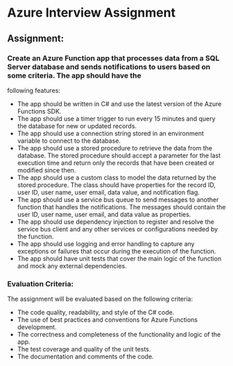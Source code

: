 # Azure Interview Assignment
## Assignment:
### Create an Azure Function app that processes data from a SQL Server database and sends notifications to users based on some criteria. The app should have the
following features:
- The app should be written in C# and use the latest version of the Azure
Functions SDK.
- The app should use a timer trigger to run every 15 minutes and query the
database for new or updated records.
- The app should use a connection string stored in an environment variable to
connect to the database.
- The app should use a stored procedure to retrieve the data from the database.
The stored procedure should accept a parameter for the last execution time
and return only the records that have been created or modified since then.
- The app should use a custom class to model the data returned by the stored
procedure. The class should have properties for the record ID, user ID, user
name, user email, data value, and notification flag.
- The app should use a service bus queue to send messages to another
function that handles the notifications. The messages should contain the user
ID, user name, user email, and data value as properties.
- The app should use dependency injection to register and resolve the service
bus client and any other services or configurations needed by the function.
- The app should use logging and error handling to capture any exceptions or
failures that occur during the execution of the function.
- The app should have unit tests that cover the main logic of the function and
mock any external dependencies.
### Evaluation Criteria:
The assignment will be evaluated based on the following criteria:
- The code quality, readability, and style of the C# code.
- The use of best practices and conventions for Azure Functions development.
- The correctness and completeness of the functionality and logic of the app.
- The test coverage and quality of the unit tests.
- The documentation and comments of the code.
